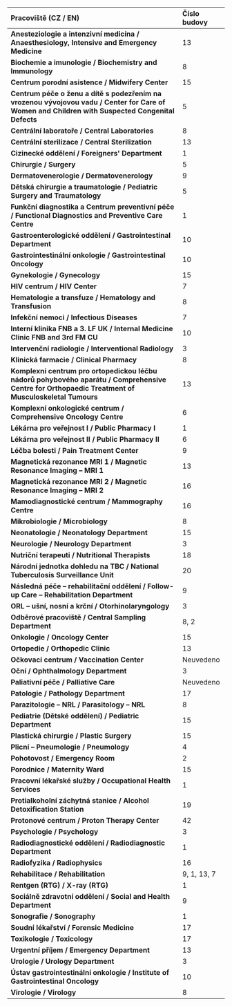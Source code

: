 | Pracoviště (CZ / EN) | Číslo budovy |
| :--- | :--- |
| **Anesteziologie a intenzivní medicína / Anaesthesiology, Intensive and Emergency Medicine** | 13 |
| **Biochemie a imunologie / Biochemistry and Immunology** | 8 |
| **Centrum porodní asistence / Midwifery Center** | 15 |
| **Centrum péče o ženu a dítě s podezřením na vrozenou vývojovou vadu / Center for Care of Women and Children with Suspected Congenital Defects** | 5 |
| **Centrální laboratoře / Central Laboratories** | 8 |
| **Centrální sterilizace / Central Sterilization** | 13 |
| **Cizinecké oddělení / Foreigners' Department** | 1 |
| **Chirurgie / Surgery** | 5 |
| **Dermatovenerologie / Dermatovenerology** | 9 |
| **Dětská chirurgie a traumatologie / Pediatric Surgery and Traumatology** | 5 |
| **Funkční diagnostika a Centrum preventivní péče / Functional Diagnostics and Preventive Care Centre** | 1 |
| **Gastroenterologické oddělení / Gastrointestinal Department** | 10 |
| **Gastrointestinální onkologie / Gastrointestinal Oncology** | 10 |
| **Gynekologie / Gynecology** | 15 |
| **HIV centrum / HIV Center** | 7 |
| **Hematologie a transfuze / Hematology and Transfusion** | 8 |
| **Infekční nemoci / Infectious Diseases** | 7 |
| **Interní klinika FNB a 3. LF UK / Internal Medicine Clinic FNB and 3rd FM CU** | 10 |
| **Intervenční radiologie / Interventional Radiology** | 3 |
| **Klinická farmacie / Clinical Pharmacy** | 8 |
| **Komplexní centrum pro ortopedickou léčbu nádorů pohybového aparátu / Comprehensive Centre for Orthopaedic Treatment of Musculoskeletal Tumours** | 13 |
| **Komplexní onkologické centrum / Comprehensive Oncology Centre** | 6 |
| **Lékárna pro veřejnost I / Public Pharmacy I** | 1 |
| **Lékárna pro veřejnost II / Public Pharmacy II** | 6 |
| **Léčba bolesti / Pain Treatment Center** | 9 |
| **Magnetická rezonance MRI 1 / Magnetic Resonance Imaging – MRI 1** | 13 |
| **Magnetická rezonance MRI 2 / Magnetic Resonance Imaging – MRI 2** | 16 |
| **Mamodiagnostické centrum / Mammography Centre** | 16 |
| **Mikrobiologie / Microbiology** | 8 |
| **Neonatologie / Neonatology Department** | 15 |
| **Neurologie / Neurology Department** | 3 |
| **Nutriční terapeuti / Nutritional Therapists** | 18 |
| **Národní jednotka dohledu na TBC / National Tuberculosis Surveillance Unit** | 20 |
| **Následná péče – rehabilitační oddělení / Follow-up Care – Rehabilitation Department** | 9 |
| **ORL – ušní, nosní a krční / Otorhinolaryngology** | 3 |
| **Odběrové pracoviště / Central Sampling Department** | 8, 2 |
| **Onkologie / Oncology Center** | 15 |
| **Ortopedie / Orthopedic Clinic** | 13 |
| **Očkovací centrum / Vaccination Center** | Neuvedeno |
| **Oční / Ophthalmology Department** | 3 |
| **Paliativní péče / Palliative Care** | Neuvedeno |
| **Patologie / Pathology Department** | 17 |
| **Parazitologie – NRL / Parasitology – NRL** | 8 |
| **Pediatrie (Dětské oddělení) / Pediatric Department** | 15 |
| **Plastická chirurgie / Plastic Surgery** | 15 |
| **Plicní – Pneumologie / Pneumology** | 4 |
| **Pohotovost / Emergency Room** | 2 |
| **Porodnice / Maternity Ward** | 15 |
| **Pracovní lékařské služby / Occupational Health Services** | 1 |
| **Protialkoholní záchytná stanice / Alcohol Detoxification Station** | 19 |
| **Protonové centrum / Proton Therapy Center** | 42 |
| **Psychologie / Psychology** | 3 |
| **Radiodiagnostické oddělení / Radiodiagnostic Department** | 1 |
| **Radiofyzika / Radiophysics** | 16 |
| **Rehabilitace / Rehabilitation** | 9, 1, 13, 7 |
| **Rentgen (RTG) / X-ray (RTG)** | 1 |
| **Sociálně zdravotní oddělení / Social and Health Department** | 9 |
| **Sonografie / Sonography** | 1 |
| **Soudní lékařství / Forensic Medicine** | 17 |
| **Toxikologie / Toxicology** | 17 |
| **Urgentní příjem / Emergency Department** | 13 |
| **Urologie / Urology Department** | 3 |
| **Ústav gastrointestinální onkologie / Institute of Gastrointestinal Oncology** | 10 |
| **Virologie / Virology** | 8 |